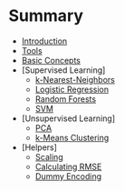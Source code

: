 # Summary

* [Introduction](README.md)
* [Tools](tools.md)
* [Basic Concepts](basic-concepts.md)
* [Supervised Learning]
  * [k-Nearest-Neighbors](k-nearest-neighbors.md)
  * [Logistic Regression](logistic-regression.md)
  * [Random Forests](random-forests.md)
  * [SVM](svm.md)
* [Unsupervised Learning]
  * [PCA](principal-component-analysis.md)
  * [k-Means Clustering](k-means-clustering.md)
* [Helpers]
  * [Scaling](scaling.md)
  * [Calculating RMSE](calculating-rmse.md)
  * [Dummy Encoding](dummy-encoding.md)
